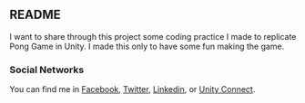 ## README

I want to share through this project some coding practice I made to replicate Pong Game in Unity. I made this only to have some fun making the game.

### Social Networks

You can find me in [Facebook](https://www.facebook.com/nathal.dawson), [Twitter](https://twitter.com/NathalDD), [Linkedin](https://www.linkedin.com/in/nathal-dawson/), or [Unity Connect](https://connect.unity.com/u/596819bf32b306001aaf02ae).
